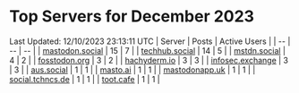 # Top Servers for December 2023
Last Updated: 12/10/2023 23:13:11 UTC
| Server | Posts | Active Users |
| -- | -- | -- |
| [mastodon.social](https://mastodon.social/tags/PowerShell) | 15 | 7 |
| [techhub.social](https://techhub.social/tags/PowerShell) | 14 | 5 |
| [mstdn.social](https://mstdn.social/tags/PowerShell) | 4 | 2 |
| [fosstodon.org](https://fosstodon.org/tags/PowerShell) | 3 | 2 |
| [hachyderm.io](https://hachyderm.io/tags/PowerShell) | 3 | 3 |
| [infosec.exchange](https://infosec.exchange/tags/PowerShell) | 3 | 3 |
| [aus.social](https://aus.social/tags/PowerShell) | 1 | 1 |
| [masto.ai](https://masto.ai/tags/PowerShell) | 1 | 1 |
| [mastodonapp.uk](https://mastodonapp.uk/tags/PowerShell) | 1 | 1 |
| [social.tchncs.de](https://social.tchncs.de/tags/PowerShell) | 1 | 1 |
| [toot.cafe](https://toot.cafe/tags/PowerShell) | 1 | 1 |
